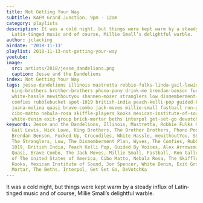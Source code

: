 ```yaml
---
title: Not Getting Your Way
subtitle: KAFM Grand Junction, 9pm - 12am
category: playlists
description: It was a cold night, but things were kept warm by a steady influx of
  Latin-tinged music and of course, Millie Small’s delightful warble.
author: jclacking
airdate: '2018-11-13'
playlist: 2018-11-13-not-getting-your-way
youtube: 
image:
  src: artists/2018/jesse_dandelions.png
  caption: Jesse and the Dandelions
index: Not Getting Your Way
tags: jesse-dandelions illinois mastretta robbie-fulks-linda-gail-lewis nick-lowe
  king-brothers brother-brothers phono-pony drink-me brendan-benson fucked-up crocodiles
  white-hassle mewithoutyou shannen-moser stranglers low dismemberment-plan wyves
  comfies rubblebucket spot-1019 british-india peach-kelli-pop guided-by-voices alex-arrowsmith
  juana-molina quasi brave-combo jack-moves millie-small fastball ron-gallo presidents-of-united-states-of-america
  cibo-matto nebula-rosa skiffle-players kooks mexican-institute-of-sound jon-spencer
  white-denim exit-group brick-mortar beths interpol get-set-go devotchka
keywords: Jesse and the Dandelions, Illinois, Mastretta, Robbie Fulks &amp; Linda
  Gail Lewis, Nick Lowe, King Brothers, The Brother Brothers, Phono Pony, Drink Me,
  Brendan Benson, Fucked Up, Crocodiles, White Hassle, mewithoutYou, Shannen Moser,
  The Stranglers, Low, The Dismemberment Plan, Wyves, The Comfies, Rubblebucket, Spot
  1019, British India, Peach Kelli Pop, Guided By Voices, Alex Arrowsmith, Juana Molina,
  Quasi, Brave Combo, The Jack Moves, Millie Small, Fastball, Ron Gallo, The Presidents
  of The United States of America, Cibo Matto, Nebula Rosa, The Skiffle Players, The
  Kooks, Mexican Institute of Sound, Jon Spencer, White Denim, Exit Group, Brick +
  Mortar, The Beths, Interpol, Get Set Go, DeVotchKa
---
```

It was a cold night, but things were kept warm by a steady influx of Latin-tinged music and of course, Millie Small’s delightful warble.
